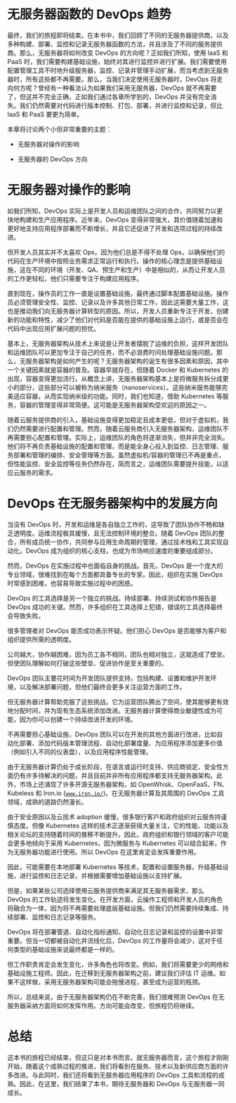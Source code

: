 # 无服务器函数的 DevOps 趋势

最终，我们的旅程即将结束。在本书中，我们回顾了不同的无服务器提供商，以及多种构建、部署、监控和记录无服务器函数的方法，并且涉及了不同的服务提供商。那么，无服务器将如何改变 DevOps 的方向呢？正如我们所知，使用 IaaS 和 PaaS 时，我们需要构建基础设施，始终对其进行监控并进行扩展。我们需要使用配置管理工具不时地升级服务器，监控、记录并管理手动扩展，而当考虑到无服务器时，所有这些都不再需要。那么，当我们决定使用无服务器时，DevOps 将走向何方呢？曾经有一种看法认为如果我们采用无服务器，DevOps 就不再需要了，但这并不完全正确，正如我们通过各章所学到的，DevOps 并没有完全消失。我们仍然需要对代码进行版本控制、打包、部署，并进行监控和记录，但比 IaaS 和 PaaS 要更为简单。

本章将讨论两个小但非常重要的主题：

+   无服务器对操作的影响

+   无服务器的 DevOps 方向

# 无服务器对操作的影响

如我们所知，DevOps 实际上是开发人员和运维团队之间的合作，共同努力以更快地构建和生产应用程序。近年来，DevOps 变得非常强大，其价值随着加速和更好地支持应用程序部署而不断增长，并且它还促进了开发和选项过程的持续改进。

但开发人员其实并不太喜欢 Ops，因为他们总是不得不处理 Ops，以确保他们的代码在生产环境中按照业务需求正常运行和执行。操作的核心理念是提供基础设施，这在不同的环境（开发、QA、预生产和生产）中是相似的，从而让开发人员的工作更轻松，他们只需要专注于构建应用程序。

直到现在，操作员的工作一直是设置基础设施，最终通过脚本配置基础设施。操作员必须管理安全性、监控、记录以及许多其他日常工作，因此这需要大量工作，这也是推动我们向无服务器计算转型的原因。所以，开发人员重新专注于开发，创建新的功能和特性，减少了他们对代码是否能在提供的基础设施上运行，或是否会在代码中出现应用扩展问题的担忧。

基本上，无服务器架构从技术上来说是让开发者摆脱了运维的负担，这样开发团队和运维团队可以更加专注于自己的任务，而不必浪费时间处理基础设施问题。那么，无服务器架构是如何产生的呢？无服务器架构的诞生有很多因素和原因，其中一个关键因素就是容器的普及。容器早就存在，但随着 Docker 和 Kubernetes 的出现，容器变得更加流行。从概念上讲，无服务器架构基本上是将微服务拆分成更小的部分，这些部分可以被称为纳米服务（nanoservices）。这些纳米服务能够完美适应容器，从而实现纳米级的功能。同时，我们也知道，借助 Kubernetes 等服务，容器的管理变得非常简便。这可能是无服务器架构受欢迎的原因之一。

随着云服务提供商的引入，基础设施变得更加稳定且成本更低，但对于虚拟机，我们仍然需要进行配置和管理。然而，随着云服务商引入无服务器架构，运维团队不再需要担心配置和管理。实际上，运维团队的角色将逐渐消失，但并非完全消失。他们将不再负责基础设施的配置和管理，而是能全身心投入到监控、日志管理、服务部署和管理的编排、安全管理等方面。虽然虚拟机/容器的管理已不再是重点，但性能监控、安全监控等任务仍然存在，简而言之，运维团队需要提升技能，以适应云服务的需求。

# DevOps 在无服务器架构中的发展方向

当没有 DevOps 时，开发和运维是各自独立工作的，这导致了团队协作不畅和缺乏透明度。运维流程极其缓慢，且无法控制环境的整合。随着 DevOps 团队的整合，所有成员统一协作，共同参与应用生命周期的管理，通过技术栈和工具实现自动化。DevOps 成为组织的核心支柱，也成为市场响应速度的重要组成部分。

然而，DevOps 在实施过程中也面临自身的挑战。首先，DevOps 是一个庞大的专业领域，很难找到在每个方面都具备专长的专家。因此，组织在实施 DevOps 时常感到困难，也容易导致实施过程中的困惑。

DevOps 的工具选择是另一个独立的挑战。持续部署、持续测试和协作报告是 DevOps 成功的关键。然而，许多组织在工具选择上犯错，错误的工具选择最终会导致失败。

很多管理者对 DevOps 能否成功表示怀疑。他们担心 DevOps 是否能够为客户和组织提供所需的透明度。

公司越大，协作越困难，因为员工各不相同，团队也相对独立，这就造成了壁垒。但使团队理解如何打破这些壁垒、促进协作是至关重要的。

DevOps 团队主要花时间为开发团队提供支持，包括构建、设置和维护开发环境，以及解决部署问题，但他们最终会更多关注运营方面的工作。

但无服务器计算帮助克服了这些挑战。它为运营团队腾出了空间，使其能够更有效地分配时间，并为现有生态系统添加改进。无服务器计算使得商业敏捷性成为可能，因为你可以创建一个持续改进开发的环境。

不再需要担心基础设施，DevOps 团队可以在开发的其他方面进行改进，比如自动化部署、添加代码版本管理流程、自动化部署度量、为应用程序添加更多价值（例如引入不同的仪表盘），以及应用程序性能管理。

由于无服务器计算仍处于成长阶段，在语言或运行时支持、供应商锁定、安全性方面仍有许多待解决的问题，并且目前并非所有应用程序都支持无服务器架构。此外，市场上还涌现了许多开源无服务器架构，如 OpenWhisk、OpenFaaS、FN、Kubeless 和 Iron.io ([`www.iron.io/`](https://www.iron.io/))。在无服务器计算及其周围的 DevOps 工具领域，成熟的道路仍然漫长。

由于安全原因以及云技术 adoption 缓慢，很多银行客户和政府组织对云服务持谨慎态度。但像 Kubernetes 这样的技术正逐渐获得大量关注，它的性能、功能以及相关论坛的支持随着时间的推移不断提升。因此，政府组织和银行领域的客户可能会更多地倾向于采用 Kubernetes，因为微服务与 Kubernetes 可以结合起来，作为无服务器功能进行使用。所以 DevOps 在这里肯定会发挥重要作用。

因此，可能需要在本地部署 Kubernetes 等技术，配置和设置服务器，升级基础设施，进行监控和日志记录，并根据需要增加基础设施以支持扩展。

但是，如果某些公司选择使用云服务提供商来满足其无服务器需求，那么 DevOps 的工作轨迹将发生变化。在开发方面，云操作工程师和开发人员的角色将融合为一体，因为将不再需要处理底层基础设施。但我们仍然需要持续集成、持续部署、监控和日志记录等服务。

DevOps 将在部署管道、自动化指标通知、自动化日志记录和监控的设置中非常重要。但当一切都被自动化并流线化后，DevOps 的工作量将会减少，这对于任何类型的基础设施来说最终都是一样的。

但工作职责肯定会发生变化，许多角色也将改变。例如，我们将需要更少的网络和基础设施工程师。因此，在迁移到无服务器架构之前，建议我们评估 IT 运维。如果不这样做，采用无服务器架构可能会拖慢进程，甚至成为运营的瓶颈。

所以，总结来说，由于无服务器架构仍在不断完善，我们很难预测 DevOps 在无服务器采纳方面将如何发挥作用。方向可能会改变，但旅程仍将继续。

# 总结

这本书的旅程已经结束，但这只是对本书而言。就无服务器而言，这个旅程才刚刚开始，随着这个成熟过程的推进，我们将看到在服务、技术以及新供应商方面的许多改进。与此同时，我们还将看到无服务器应用程序的 DevOps 工具和流程的成熟。因此，在这里，我们结束了本书，期待无服务器和 DevOps 与无服务器一同成长。
